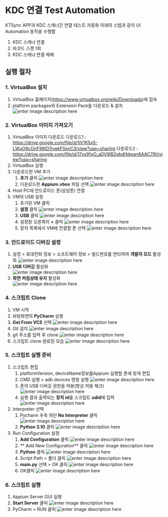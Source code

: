 ﻿# KDC 연결 Test Automation

KTSync APP과 KDC 스캐너간 연결 테스트 자동화
아래의 스텝과 같이 UI Automation 동작을 수행함
1. KDC 스캐너 연결
2. 바코드 스캔 1회
3. KDC 스캐너 연결 제해

## 실행 절차

### 1. VirtualBox 설치
1. VirtualBox 홈페이지(https://www.virtualbox.org/wiki/Downloads)에 접속
2. platform packages와 Extension Pack을 다운로드 & 설치
![enter image description here](https://i.imgur.com/yAhSQAC.jpg)


### 2. VirtualBox 이미지 가져오기
1. VirtualBox 이미지 다운로드
    다운로드1 : https://drive.google.com/file/d/1iV1K5xS-LWuO9cOriF98ID7nwkFSsnC3/view?usp=sharing
    다운로드2 : https://drive.google.com/file/d/17vs91xO_aDV9lB2gbdl1dwan6AAC79lj/view?usp=sharing
2. VirtualBox 실행
3. 다운로드한 VM 추가
	1. **추가** 클릭
	![enter image description here](https://i.imgur.com/ax30tCV.jpg)
	2. 다운로드한 **Appium.vbox** 파일 선택
	![enter image description here](https://i.imgur.com/bGuwBZg.jpg)
4. Host PC에 안드로이드 폰(삼성폰) 연결
4. VM의 USB 설정
	1. 추가된 VM 클릭
	2. **설정** 클릭
	![enter image description here](https://i.imgur.com/IAd9BtE.jpg)
	3. **USB** 클릭
	![enter image description here](https://i.imgur.com/WCitWop.jpg)
	4.  설정창 오른쪽의 **+** 클릭
	![enter image description here](https://i.imgur.com/7CwF81n.jpg)
	5. 장치 목록에서 VM에 연결할 폰 선택
	![enter image description here](https://i.imgur.com/H0VNPgQ.jpg)


### 3. 안드로이드 디버깅 설정
1. 설정 > 휴대전화 정보 > 소프트웨어 정보 > 빌드번호를 연타하여 **개발자 모드** 활성화
![enter image description here](https://i.imgur.com/y41SPt1.jpg)
2. **USB 디버깅** 활성화   
![enter image description here](https://i.imgur.com/2z7YdFs.jpg)
4. **화면 켜짐상태 유지** 활성화   
![enter image description here](https://i.imgur.com/yi1xerC.jpg)


###  4. 스크립트 Clone
1. VM 시작
2. 바탕화면의 **PyCharm** 실행
3. **Get From VCS** 선택
![enter image description here](https://i.imgur.com/qgzXcQV.jpg)
4. Git 설치
![enter image description here](https://i.imgur.com/7TkWCky.jpg)
5. git 주소를 입력 후 clone
![enter image description here](https://i.imgur.com/mW40iIF.jpg)
7. 스크립트 clone 완료된 모습
![enter image description here](https://i.imgur.com/CSsCaBO.jpg)




### 5. 스크립트 실행 준비
1. 스크립트 편집
	1. platformVersion, deviceName정보를Appium 실행할 폰에 맞게 편집
	2. CMD 실행 > adb devices 명령 실행
	![enter image description here](https://i.imgur.com/83YXATO.jpg)
	3. 폰의 USB 디버깅 권한을 허용(항상 허용 체크)
	![enter image description here](https://i.imgur.com/7gpYORU.jpg)
	4. 실행 결과 출력되는 **장치 id**를 스크립트 **udid**에 입력
	![enter image description here](https://i.imgur.com/FnYj5l0.jpg)
2. Interpreter 선택
	1. Pycharm 우측 하단 **No Interpreter** 클릭
	![enter image description here](https://i.imgur.com/G7Enoyi.jpg)
	2. **Python 3.10** 클릭
	![enter image description here](https://i.imgur.com/OyEoGfe.jpg)
3. Run Configuration 설정
	1. **Add Configuration** 클릭
	![enter image description here](https://i.imgur.com/NcrmJwc.jpg)
	2. ** Add New Configuration** 클릭
![enter image description here](https://i.imgur.com/t4h76Z5.jpg)
	3. **Python** 클릭
	![enter image description here](https://i.imgur.com/0chX50z.jpg)
	4. Script Path > 폴더 클릭
	![enter image description here](https://i.imgur.com/rgih9Ge.jpg)
	5. **main.py** 선택 > OK 클릭
	![enter image description here](https://i.imgur.com/0k8rFvm.jpg)
	6. OK클릭
	![enter image description here](https://i.imgur.com/6Se72rM.jpg)



### 6. 스크립트 실행
1. Appium Server GUI 실행
2. **Start Server** 클릭
![enter image description here](https://i.imgur.com/GRSR2A8.jpg)
3. PyCharm > RUN 클릭
![enter image description here](https://i.imgur.com/MrLBxBD.jpg)

